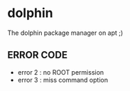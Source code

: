 # dolphin
The dolphin package manager on apt ;)

## ERROR CODE
- error 2 : no ROOT permission
- error 3 : miss command option

